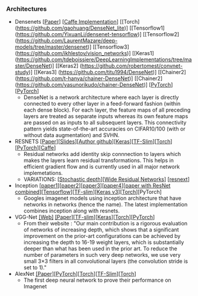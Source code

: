 

### Architectures
* Densenets [[Paper](http://arxiv.org/abs/1608.06993)]  [[Caffe Implementation](https://github.com/liuzhuang13/DenseNetCaffe)] [[Torch] (https://github.com/gaohuang/DenseNet_lite)]  [[Tensorflow1] (https://github.com/YixuanLi/densenet-tensorflow)] [[Tensorflow2] (https://github.com/LaurentMazare/deep-models/tree/master/densenet)] [[Tensorflow3] (https://github.com/ikhlestov/vision_networks)] [[Keras1] (https://github.com/tdeboissiere/DeepLearningImplementations/tree/master/DenseNet)] [[Keras2] (https://github.com/robertomest/convnet-study)] [[Keras3] (https://github.com/titu1994/DenseNet)] [[Chainer2] (https://github.com/t-hanya/chainer-DenseNet)] [[Chainer2] (https://github.com/yasunorikudo/chainer-DenseNet)]  [[PyTorch](https://github.com/andreasveit/densenet-pytorch)] [[PyTorch](https://github.com/bamos/densenet.pytorch)]
  * DenseNet is a network architecture where each layer is directly connected to every other layer in a feed-forward fashion (within each dense block). For each layer, the feature maps of all preceding layers are treated as separate inputs whereas its own feature maps are passed on as inputs to all subsequent layers. This connectivity pattern yields state-of-the-art accuracies on CIFAR10/100 (with or without data augmentation) and SVHN. 
* RESNETS [[Paper](http://arxiv.org/pdf/1512.03385v1.pdf)][[Slides](http://kaiminghe.com/icml16tutorial/icml2016_tutorial_deep_residual_networks_kaiminghe.pdf)][[Author github](https://github.com/KaimingHe/deep-residual-networks)][[Keras](https://github.com/fchollet/deep-learning-models)][[TF-Slim](https://github.com/tensorflow/models/tree/master/slim#Pretrained)][[Torch](https://github.com/facebook/fb.resnet.torch)][[PyTorch](https://github.com/pytorch/vision)][[Caffe](https://github.com/BVLC/caffe/wiki/Model-Zoo)]
  * Residual networks add identity skip connnection to layers which makes the layers learn residual transformations. This helps in efficient gradient flow and is currently used in all major network implemetations.
  * VARIATIONS: [[Stochastic depth](https://github.com/yasunorikudo/chainer-ResDrop)][[Wide Residual Networks](https://github.com/szagoruyko/wide-residual-networks)] [[resnext](https://github.com/facebookresearch/ResNeXt)]
* Inception [[paper1](http://arxiv.org/abs/1409.4842v1)][[paper2](http://arxiv.org/abs/1502.03167)][[paper3](http://arxiv.org/abs/1512.00567)][[paper4](http://arxiv.org/abs/1602.07261)][[paper with ResNet combined](http://arxiv.org/abs/1602.07261)][[Tensorflow](https://github.com/tensorflow/models/tree/master/inception)][[TF-slim](https://github.com/tensorflow/models/edit/master/slim/README.md)][[Keras v3](https://github.com/fchollet/deep-learning-models)][[Torch](https://github.com/Moodstocks/inception-v3.torch)][PyTorch]
  * Googles imagenet models using inception architecture that have networks in networks (hence the name). The latest implementation combines inception along with resnets.
* VGG-Net [[Web]](http://www.robots.ox.ac.uk/~vgg/research/very_deep/) [[Paper]](http://arxiv.org/pdf/1409.1556)[[TF-slim](https://github.com/tensorflow/models/edit/master/slim/README.md)][[Keras](https://github.com/fchollet/deep-learning-models)][[Torch](https://github.com/Moodstocks/inception-v3.torch)][[PyTorch](https://github.com/pytorch/vision)]
  * From their website : "Our main contribution is a rigorous evaluation of networks of increasing depth, which shows that a significant improvement on the prior-art configurations can be achieved by increasing the depth to 16-19 weight layers, which is substantially deeper than what has been used in the prior art. To reduce the number of parameters in such very deep networks, we use very small 3×3 filters in all convolutional layers (the convolution stride is set to 1)."
* AlexNet [[Paper]](http://papers.nips.cc/book/advances-in-neural-information-processing-systems-25-2012)[[PyTorch](https://github.com/pytorch/vision)][[Torch](https://github.com/eladhoffer/ImageNet-Training)][[TF-Slim](https://github.com/tensorflow/models/blob/master/slim/nets/alexnet.py)][[Torch](https://github.com/soumith/imagenet-multiGPU.torch)]
  * The first deep neural network to prove their performance on Imagenet
